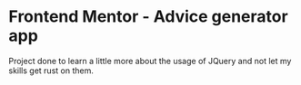 # Frontend Mentor - Advice generator app

Project done to learn a little more about the usage of JQuery and not let my skills get rust on them.
